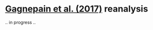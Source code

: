 # [Gagnepain et al. (2017)](https://doi.org/10.1523/JNEUROSCI.2732-16.2017) reanalysis

.. in progress ..
